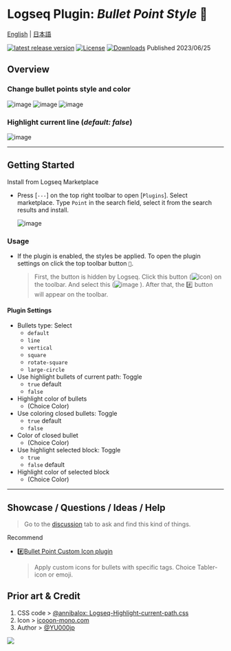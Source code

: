 # Logseq Plugin: *Bullet Point Style* 🔷

[English](https://github.com/YU000jp/logseq-plugin-bullet-point-style) | [日本語](https://github.com/YU000jp/logseq-plugin-bullet-point-style/blob/main/readme.ja.md)

[![latest release version](https://img.shields.io/github/v/release/YU000jp/logseq-plugin-bullet-point-style)](https://github.com/YU000jp/logseq-plugin-bullet-point-style/releases)
[![License](https://img.shields.io/github/license/YU000jp/logseq-plugin-bullet-point-style?color=blue)](https://github.com/YU000jp/logseq-plugin-bullet-point-style/LICENSE)
[![Downloads](https://img.shields.io/github/downloads/YU000jp/logseq-plugin-bullet-point-style/total.svg)](https://github.com/YU000jp/logseq-plugin-bullet-point-style/releases)
 Published 2023/06/25

## Overview

### Change bullet points style and color

  ![image](https://github.com/YU000jp/logseq-plugin-bullet-point-style/assets/111847207/1587d95b-272e-480f-b600-c84821aebce8) ![image](https://github.com/YU000jp/logseq-plugin-bullet-point-style/assets/111847207/38c93c02-f5ab-440e-b60f-b95611b8b503) ![image](https://github.com/YU000jp/logseq-plugin-bullet-point-style/assets/111847207/ecee0269-551b-4894-82d1-78506db75d0c)

### Highlight current line (*default: false*)

  ![image](https://github.com/YU000jp/logseq-plugin-bullet-point-style/assets/111847207/80bfe4da-e156-47bd-961f-5f90c8015087)

---

## Getting Started

Install from Logseq Marketplace
  - Press [`---`] on the top right toolbar to open [`Plugins`]. Select marketplace. Type `Point` in the search field, select it from the search results and install.

    ![image](https://github.com/YU000jp/logseq-plugin-bullet-point-style/assets/111847207/8c301202-8a77-497e-80cc-730c45054e3b)

### Usage

- If the plugin is enabled, the styles be applied. To open the plugin settings on click the top toolbar button `🔷`.
  > First, the button is hidden by Logseq. Click this button (![icon](https://github.com/YU000jp/logseq-plugin-bullet-point-custom-icon/assets/111847207/136f9d0f-9dcf-4942-9821-c9f692fcfc2f)) on the toolbar. And select this (![image](https://github.com/YU000jp/logseq-plugin-bullet-point-style/assets/111847207/033332d6-28d8-4e90-ad52-ae9d022f9b84)
). After that, the #️⃣ button will appear on the toolbar.

#### Plugin Settings

- Bullets type: Select
  - `default`
  - `line`
  - `vertical`
  - `square`
  - `rotate-square`
  - `large-circle`
- Use highlight bullets of current path: Toggle
  - `true` default
  - `false`
- Highlight color of bullets
  - (Choice Color)
- Use coloring closed bullets: Toggle
  - `true` default
  - `false`
- Color of closed bullet
  - (Choice Color)
- Use highlight selected block: Toggle
  - `true`
  - `false` default
- Highlight color of selected block
  - (Choice Color)

---

## Showcase / Questions / Ideas / Help

> Go to the [discussion](https://github.com/YU000jp/logseq-plugin-bullet-point-style/discussions) tab to ask and find this kind of things.

Recommend
  - [#️⃣Bullet Point Custom Icon plugin](https://github.com/YU000jp/logseq-plugin-bullet-point-custom-icon)
    > Apply custom icons for bullets with specific tags. Choice Tabler-icon or emoji.

## Prior art & Credit

1. CSS code > [@annibalox: Logseq-Highlight-current-path.css](https://github.com/cannibalox/logseq-dark-hpx#logseq-scroll-sidebarcss)
1. Icon > [icooon-mono.com](https://icooon-mono.com/12841-%e3%83%9f%e3%82%ad%e3%82%b5%e3%83%bc%ef%bc%88%e9%9f%b3%e6%a5%bd%ef%bc%89%e3%81%ae%e3%82%a2%e3%82%a4%e3%82%b3%e3%83%b36/)
1. Author > [@YU000jp](https://github.com/YU000jp)

<a href="https://www.buymeacoffee.com/yu000japan"><img src="https://img.buymeacoffee.com/button-api/?text=Buy me a pizza&emoji=🍕&slug=yu000japan&button_colour=FFDD00&font_colour=000000&font_family=Poppins&outline_colour=000000&coffee_colour=ffffff" /></a>
